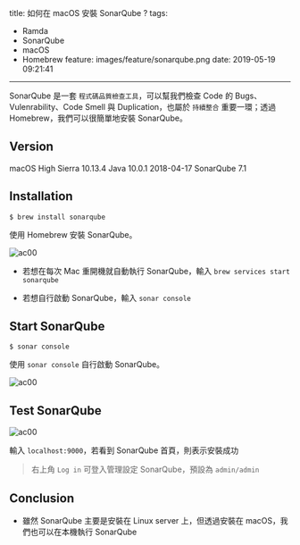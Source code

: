 title: 如何在 macOS 安裝 SonarQube ?
tags:
  - Ramda
  - SonarQube
  - macOS
  - Homebrew
feature: images/feature/sonarqube.png
date: 2019-05-19 09:21:41
---
SonarQube 是一套 `程式碼品質檢查工具`，可以幫我們檢查 Code 的 Bugs、 Vulenrability、Code Smell 與 Duplication，也屬於 `持續整合` 重要一環；透過 Homebrew，我們可以很簡單地安裝 SonarQube。

<!-- more -->

## Version

macOS High Sierra 10.13.4
Java 10.0.1 2018-04-17
SonarQube 7.1

##  Installation

```shell
$ brew install sonarqube
```

使用 Homebrew 安裝 SonarQube。

![ac00](/images/sonarqube/macos/mac000.png)

* 若想在每次 Mac 重開機就自動執行 SonarQube，輸入 `brew services start sonarqube`

* 若想自行啟動 SonarQube，輸入 `sonar console`

## Start SonarQube

```shell
$ sonar console
```

使用 `sonar console` 自行啟動 SonarQube。

![ac00](/images/sonarqube/macos/mac001.png)

## Test SonarQube

![ac00](/images/sonarqube/macos/mac002.png)

輸入 `localhost:9000`，若看到 SonarQube 首頁，則表示安裝成功

> 右上角 `Log in` 可登入管理設定 SonarQube，預設為 `admin/admin`

## Conclusion

* 雖然 SonarQube 主要是安裝在 Linux server 上，但透過安裝在 macOS，我們也可以在本機執行 SonarQube